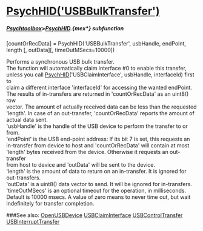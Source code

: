 # [PsychHID('USBBulkTransfer')](PsychHID-USBBulkTransfer) 
##### [Psychtoolbox](Psychtoolbox)>[PsychHID](PsychHID).{mex*} subfunction

[countOrRecData] = PsychHID('USBBulkTransfer', usbHandle, endPoint, length [, outData][, timeOutMSecs=10000])

Performs a synchronous USB bulk transfer.  
The function will automatically claim interface \#0 to enable this transfer,  
unless you call [PsychHID](PsychHID)('USBClaimInterface', usbHandle, interfaceId) first to  
claim a different interface 'interfaceId' for accessing the wanted endPoint.  
The results of in-transfers are returned in 'countOrRecData' as an uint8() row  
vector. The amount of actually received data can be less than the requested  
'length'. In case of an out-transfer, 'countOrRecData' reports the amount of  
actual data sent.  
'usbHandle' is the handle of the USB device to perform the transfer to or from.  
'endPoint' is the USB end-point address: If its bit 7 is set, this requests an  
in-transfer from device to host and 'countOrRecData' will contain at most  
'length' bytes received from the device. Otherwise it requests an out-transfer  
from host to device and 'outData' will be sent to the device.  
'length' is the amount of data to return on an in-transfer. It is ignored for  
out-transfers.  
'outData' is a uint8() data vector to send. It will be ignored for in-transfers.  
'timeOutMSecs' is an optional timeout for the operation, in milliseconds.  
Default is 10000 msecs. A value of zero means to never time out, but wait  
indefinitely for transfer completion.  
  


###See also:
[OpenUSBDevice](PsychHID-OpenUSBDevice) [USBClaimInterface](PsychHID-USBClaimInterface) [USBControlTransfer](PsychHID-USBControlTransfer) [USBInterruptTransfer](PsychHID-USBInterruptTransfer)
